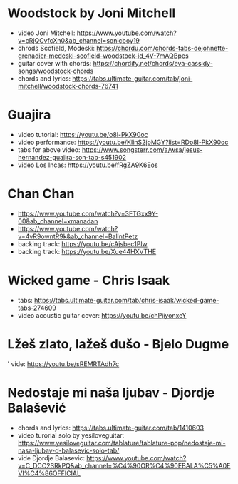 # Woodstock by Joni Mitchell
- video Joni Mitchell: https://www.youtube.com/watch?v=cRjQCvfcXn0&ab_channel=sonicboy19
- chrods Scofield, Modeski: https://chordu.com/chords-tabs-dejohnette-grenadier-medeski-scofield-woodstock-id_4V-7mAQBpes
- guitar cover with chords: https://chordify.net/chords/eva-cassidy-songs/woodstock-chords
- chords and lyrics: https://tabs.ultimate-guitar.com/tab/joni-mitchell/woodstock-chords-76741

# Guajira
- video tutorial: https://youtu.be/o8l-PkX90oc
- video performance: https://youtu.be/KIinS2joMGY?list=RDo8l-PkX90oc
- tabs for above video: https://www.songsterr.com/a/wsa/jesus-hernandez-guajira-son-tab-s451902
- video Los Incas: https://youtu.be/fRgZA9K6Eos

# Chan Chan
- https://www.youtube.com/watch?v=3FTGxx9Y-00&ab_channel=xmanadan
- https://www.youtube.com/watch?v=4vR9owntR9k&ab_channel=BalintPetz
- backing track: https://youtu.be/cAjsbec1Plw
- backing track: https://youtu.be/Xue44HXVTHE

# Wicked game - Chris Isaak
- tabs: https://tabs.ultimate-guitar.com/tab/chris-isaak/wicked-game-tabs-274609
- video acoustic guitar cover: https://youtu.be/chPjiyonxeY

# Lžeš zlato, lažeš dušo - Bjelo Dugme
' vide: https://youtu.be/sREMRTAdh7c

# Nedostaje mi naša ljubav - Djordje Balašević
- chords and lyrics: https://tabs.ultimate-guitar.com/tab/1410603
- video turorial solo by yesiloveguitar: https://www.yesiloveguitar.com/tablature/tablature-pop/nedostaje-mi-nasa-ljubav-d-balasevic-solo-tab/
- vide Djordje Balasevic: https://www.youtube.com/watch?v=C_DCC2SRkPQ&ab_channel=%C4%90OR%C4%90EBALA%C5%A0EVI%C4%86OFFICIAL
